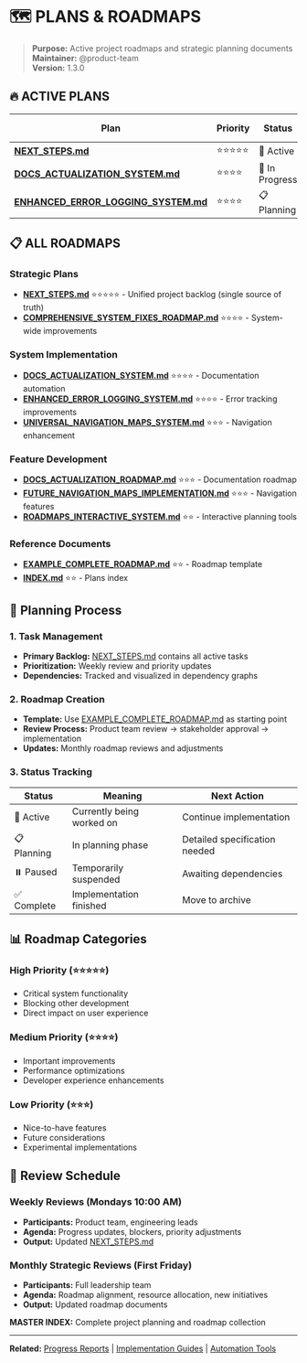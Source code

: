 # 🗺️ PLANS & ROADMAPS

> **Purpose:** Active project roadmaps and strategic planning documents  
> **Maintainer:** @product-team  
> **Version:** 1.3.0

## 🔥 ACTIVE PLANS

| Plan                                                                     | Priority   | Status         | Target Date |
| ------------------------------------------------------------------------ | ---------- | -------------- | ----------- |
| **[NEXT_STEPS.md](NEXT_STEPS.md)**                                       | ⭐⭐⭐⭐⭐ | 🔄 Active      | Ongoing     |
| **[DOCS_ACTUALIZATION_SYSTEM.md](DOCS_ACTUALIZATION_SYSTEM.md)**         | ⭐⭐⭐⭐   | 🔄 In Progress | 2025-09-15  |
| **[ENHANCED_ERROR_LOGGING_SYSTEM.md](ENHANCED_ERROR_LOGGING_SYSTEM.md)** | ⭐⭐⭐⭐   | 📋 Planning    | 2025-09-30  |

## 📋 ALL ROADMAPS

### Strategic Plans

- **[NEXT_STEPS.md](NEXT_STEPS.md)** ⭐⭐⭐⭐⭐ - Unified project backlog
  (single source of truth)
- **[COMPREHENSIVE_SYSTEM_FIXES_ROADMAP.md](COMPREHENSIVE_SYSTEM_FIXES_ROADMAP.md)**
  ⭐⭐⭐⭐ - System-wide improvements

### System Implementation

- **[DOCS_ACTUALIZATION_SYSTEM.md](DOCS_ACTUALIZATION_SYSTEM.md)** ⭐⭐⭐⭐ -
  Documentation automation
- **[ENHANCED_ERROR_LOGGING_SYSTEM.md](ENHANCED_ERROR_LOGGING_SYSTEM.md)**
  ⭐⭐⭐⭐ - Error tracking improvements
- **[UNIVERSAL_NAVIGATION_MAPS_SYSTEM.md](UNIVERSAL_NAVIGATION_MAPS_SYSTEM.md)**
  ⭐⭐⭐ - Navigation enhancement

### Feature Development

- **[DOCS_ACTUALIZATION_ROADMAP.md](DOCS_ACTUALIZATION_ROADMAP.md)** ⭐⭐⭐ -
  Documentation roadmap
- **[FUTURE_NAVIGATION_MAPS_IMPLEMENTATION.md](FUTURE_NAVIGATION_MAPS_IMPLEMENTATION.md)**
  ⭐⭐⭐ - Navigation features
- **[ROADMAPS_INTERACTIVE_SYSTEM.md](ROADMAPS_INTERACTIVE_SYSTEM.md)** ⭐⭐ -
  Interactive planning tools

### Reference Documents

- **[EXAMPLE_COMPLETE_ROADMAP.md](EXAMPLE_COMPLETE_ROADMAP.md)** ⭐⭐ - Roadmap
  template
- **[INDEX.md](INDEX.md)** ⭐⭐ - Plans index

## 🎯 Planning Process

### 1. Task Management

- **Primary Backlog:** [NEXT_STEPS.md](NEXT_STEPS.md) contains all active tasks
- **Prioritization:** Weekly review and priority updates
- **Dependencies:** Tracked and visualized in dependency graphs

### 2. Roadmap Creation

- **Template:** Use [EXAMPLE_COMPLETE_ROADMAP.md](EXAMPLE_COMPLETE_ROADMAP.md)
  as starting point
- **Review Process:** Product team review → stakeholder approval →
  implementation
- **Updates:** Monthly roadmap reviews and adjustments

### 3. Status Tracking

| Status      | Meaning                   | Next Action                   |
| ----------- | ------------------------- | ----------------------------- |
| 🔄 Active   | Currently being worked on | Continue implementation       |
| 📋 Planning | In planning phase         | Detailed specification needed |
| ⏸️ Paused   | Temporarily suspended     | Awaiting dependencies         |
| ✅ Complete | Implementation finished   | Move to archive               |

## 📊 Roadmap Categories

### High Priority (⭐⭐⭐⭐⭐)

- Critical system functionality
- Blocking other development
- Direct impact on user experience

### Medium Priority (⭐⭐⭐⭐)

- Important improvements
- Performance optimizations
- Developer experience enhancements

### Low Priority (⭐⭐⭐)

- Nice-to-have features
- Future considerations
- Experimental implementations

## 🔄 Review Schedule

### Weekly Reviews (Mondays 10:00 AM)

- **Participants:** Product team, engineering leads
- **Agenda:** Progress updates, blockers, priority adjustments
- **Output:** Updated [NEXT_STEPS.md](NEXT_STEPS.md)

### Monthly Strategic Reviews (First Friday)

- **Participants:** Full leadership team
- **Agenda:** Roadmap alignment, resource allocation, new initiatives
- **Output:** Updated roadmap documents

<!-- ANCHOR_PLANS_MASTER -->

**MASTER INDEX:** Complete project planning and roadmap collection

---

**Related:** [Progress Reports](../reports/) |
[Implementation Guides](../guides/) | [Automation Tools](../automation/)
